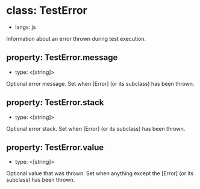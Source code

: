 # class: TestError
* langs: js

Information about an error thrown during test execution.

## property: TestError.message
- type: <[string]>

Optional error message. Set when [Error] (or its subclass) has been thrown.

## property: TestError.stack
- type: <[string]>

Optional error stack. Set when [Error] (or its subclass) has been thrown.

## property: TestError.value
- type: <[string]>

Optional value that was thrown. Set when anything except the [Error] (or its subclass) has been thrown.
